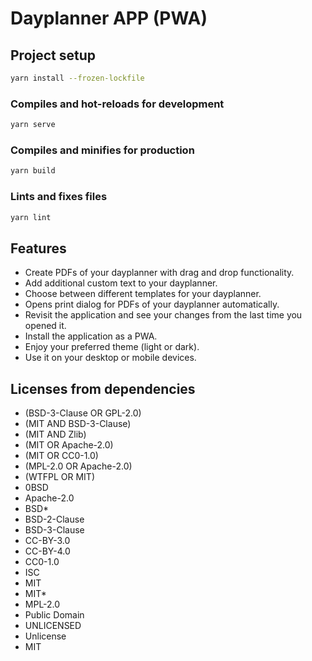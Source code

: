 # Dayplanner APP (PWA)

## Project setup

```bash
yarn install --frozen-lockfile
```

### Compiles and hot-reloads for development

```bash
yarn serve
```

### Compiles and minifies for production

```bash
yarn build
```

### Lints and fixes files

```bash
yarn lint
```

## Features

- Create PDFs of your dayplanner with drag and drop functionality.
- Add additional custom text to your dayplanner.
- Choose between different templates for your dayplanner.
- Opens print dialog for PDFs of your dayplanner automatically.
- Revisit the application and see your changes from the last time you opened it.
- Install the application as a PWA.
- Enjoy your preferred theme (light or dark).
- Use it on your desktop or mobile devices.

## Licenses from dependencies

- (BSD-3-Clause OR GPL-2.0)
- (MIT AND BSD-3-Clause)
- (MIT AND Zlib)
- (MIT OR Apache-2.0)
- (MIT OR CC0-1.0)
- (MPL-2.0 OR Apache-2.0)
- (WTFPL OR MIT)
- 0BSD
- Apache-2.0
- BSD\*
- BSD-2-Clause
- BSD-3-Clause
- CC-BY-3.0
- CC-BY-4.0
- CC0-1.0
- ISC
- MIT
- MIT\*
- MPL-2.0
- Public Domain
- UNLICENSED
- Unlicense
- MIT
